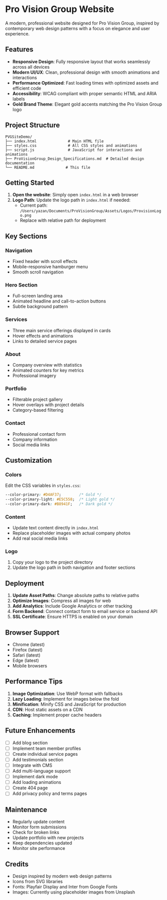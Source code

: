 # Pro Vision Group Website

A modern, professional website designed for Pro Vision Group, inspired by contemporary web design patterns with a focus on elegance and user experience.

## Features

- **Responsive Design**: Fully responsive layout that works seamlessly across all devices
- **Modern UI/UX**: Clean, professional design with smooth animations and interactions
- **Performance Optimized**: Fast loading times with optimized assets and efficient code
- **Accessibility**: WCAG compliant with proper semantic HTML and ARIA labels
- **Gold Brand Theme**: Elegant gold accents matching the Pro Vision Group logo

## Project Structure

```
PVGSiteDemo/
├── index.html              # Main HTML file
├── styles.css              # All CSS styles and animations
├── script.js               # JavaScript for interactions and animations
├── ProVisionGroup_Design_Specifications.md  # Detailed design documentation
└── README.md              # This file
```

## Getting Started

1. **Open the website**: Simply open `index.html` in a web browser
2. **Logo Path**: Update the logo path in `index.html` if needed:
   - Current path: `/Users/yazan/Documents/ProVisionGroup/Assets/Logos/ProvisionLogo.png`
   - Replace with relative path for deployment

## Key Sections

### Navigation
- Fixed header with scroll effects
- Mobile-responsive hamburger menu
- Smooth scroll navigation

### Hero Section
- Full-screen landing area
- Animated headline and call-to-action buttons
- Subtle background pattern

### Services
- Three main service offerings displayed in cards
- Hover effects and animations
- Links to detailed service pages

### About
- Company overview with statistics
- Animated counters for key metrics
- Professional imagery

### Portfolio
- Filterable project gallery
- Hover overlays with project details
- Category-based filtering

### Contact
- Professional contact form
- Company information
- Social media links

## Customization

### Colors
Edit the CSS variables in `styles.css`:
```css
--color-primary: #D4AF37;        /* Gold */
--color-primary-light: #E5C558;  /* Light gold */
--color-primary-dark: #B8941F;   /* Dark gold */
```

### Content
- Update text content directly in `index.html`
- Replace placeholder images with actual company photos
- Add real social media links

### Logo
1. Copy your logo to the project directory
2. Update the logo path in both navigation and footer sections

## Deployment

1. **Update Asset Paths**: Change absolute paths to relative paths
2. **Optimize Images**: Compress all images for web
3. **Add Analytics**: Include Google Analytics or other tracking
4. **Form Backend**: Connect contact form to email service or backend API
5. **SSL Certificate**: Ensure HTTPS is enabled on your domain

## Browser Support

- Chrome (latest)
- Firefox (latest)
- Safari (latest)
- Edge (latest)
- Mobile browsers

## Performance Tips

1. **Image Optimization**: Use WebP format with fallbacks
2. **Lazy Loading**: Implement for images below the fold
3. **Minification**: Minify CSS and JavaScript for production
4. **CDN**: Host static assets on a CDN
5. **Caching**: Implement proper cache headers

## Future Enhancements

- [ ] Add blog section
- [ ] Implement team member profiles
- [ ] Create individual service pages
- [ ] Add testimonials section
- [ ] Integrate with CMS
- [ ] Add multi-language support
- [ ] Implement dark mode
- [ ] Add loading animations
- [ ] Create 404 page
- [ ] Add privacy policy and terms pages

## Maintenance

- Regularly update content
- Monitor form submissions
- Check for broken links
- Update portfolio with new projects
- Keep dependencies updated
- Monitor site performance

## Credits

- Design inspired by modern web design patterns
- Icons from SVG libraries
- Fonts: Playfair Display and Inter from Google Fonts
- Images: Currently using placeholder images from Unsplash